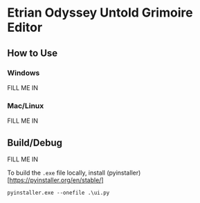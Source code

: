 # Etrian Odyssey Untold Grimoire Editor

## How to Use
### Windows
FILL ME IN

### Mac/Linux
FILL ME IN

## Build/Debug

FILL ME IN

To build the `.exe` file locally, install (pyinstaller)[https://pyinstaller.org/en/stable/]
```
pyinstaller.exe --onefile .\ui.py
```